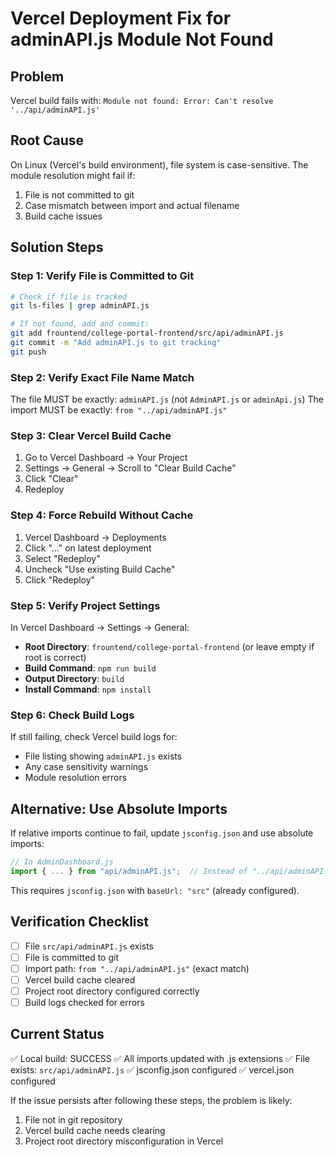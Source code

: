 # Vercel Deployment Fix for adminAPI.js Module Not Found

## Problem
Vercel build fails with: `Module not found: Error: Can't resolve '../api/adminAPI.js'`

## Root Cause
On Linux (Vercel's build environment), file system is case-sensitive. The module resolution might fail if:
1. File is not committed to git
2. Case mismatch between import and actual filename
3. Build cache issues

## Solution Steps

### Step 1: Verify File is Committed to Git
```bash
# Check if file is tracked
git ls-files | grep adminAPI.js

# If not found, add and commit:
git add frountend/college-portal-frontend/src/api/adminAPI.js
git commit -m "Add adminAPI.js to git tracking"
git push
```

### Step 2: Verify Exact File Name Match
The file MUST be exactly: `adminAPI.js` (not `AdminAPI.js` or `adminApi.js`)
The import MUST be exactly: `from "../api/adminAPI.js"`

### Step 3: Clear Vercel Build Cache
1. Go to Vercel Dashboard → Your Project
2. Settings → General → Scroll to "Clear Build Cache"
3. Click "Clear"
4. Redeploy

### Step 4: Force Rebuild Without Cache
1. Vercel Dashboard → Deployments
2. Click "..." on latest deployment
3. Select "Redeploy"
4. Uncheck "Use existing Build Cache"
5. Click "Redeploy"

### Step 5: Verify Project Settings
In Vercel Dashboard → Settings → General:
- **Root Directory**: `frountend/college-portal-frontend` (or leave empty if root is correct)
- **Build Command**: `npm run build`
- **Output Directory**: `build`
- **Install Command**: `npm install`

### Step 6: Check Build Logs
If still failing, check Vercel build logs for:
- File listing showing `adminAPI.js` exists
- Any case sensitivity warnings
- Module resolution errors

## Alternative: Use Absolute Imports
If relative imports continue to fail, update `jsconfig.json` and use absolute imports:

```javascript
// In AdminDashboard.js
import { ... } from "api/adminAPI.js";  // Instead of "../api/adminAPI.js"
```

This requires `jsconfig.json` with `baseUrl: "src"` (already configured).

## Verification Checklist
- [ ] File `src/api/adminAPI.js` exists
- [ ] File is committed to git
- [ ] Import path: `from "../api/adminAPI.js"` (exact match)
- [ ] Vercel build cache cleared
- [ ] Project root directory configured correctly
- [ ] Build logs checked for errors

## Current Status
✅ Local build: SUCCESS
✅ All imports updated with .js extensions
✅ File exists: `src/api/adminAPI.js`
✅ jsconfig.json configured
✅ vercel.json configured

If the issue persists after following these steps, the problem is likely:
1. File not in git repository
2. Vercel build cache needs clearing
3. Project root directory misconfiguration in Vercel

